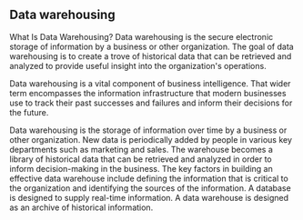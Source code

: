 ## Data warehousing

What Is Data Warehousing?
Data warehousing is the secure electronic storage of information by a business or other organization. The goal of data warehousing is to create a trove of historical data that can be retrieved and analyzed to provide useful insight into the organization's operations.


Data warehousing is a vital component of business intelligence. That wider term encompasses the information infrastructure that modern businesses use to track their past successes and failures and inform their decisions for the future.

Data warehousing is the storage of information over time by a business or other organization.
New data is periodically added by people in various key departments such as marketing and sales.
The warehouse becomes a library of historical data that can be retrieved and analyzed in order to inform decision-making in the business.
The key factors in building an effective data warehouse include defining the information that is critical to the organization and identifying the sources of the information.
A database is designed to supply real-time information. A data warehouse is designed as an archive of historical information.